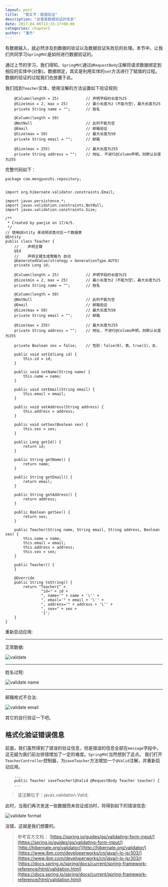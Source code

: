 ```yaml
---
layout: post
title:  "第五节：数据验证"
description: "这里是数据验证的信息"
date: 2017-04-06T13:33:17+08:00
categories: chapter2
author: "潘杰"
---
```

有数据输入，就必然涉及到数据的验证以及数据验证失败后的处理。本节中，让我们共同学习`SpringMVC`是如何进行数据验证的。

通过上节的学习，我们得知，`SpringMVC`通过`@RequestBody`注解将请求数据绑定到相应的实体中(对象)。数据绑定，其实是利用实体的`set`方法进行了赋值的过程。数据的验证的过程我们也放置于此。

我们找到`Teacher`实体，使用注解的方法设置如下验证规则:

```
    @Column(length = 25)            // 声明字段的长度为25
    @Size(min = 2, max = 25)        // 最小长度为2（不能为空），最大长度为25
    private String name = "";       // 姓名

    @Column(length = 50)
    @NotNull                        // 此列不能为空
    @Email                          // 邮箱验证
    @Size(max = 50)                 // 最大长度为50
    private String email = "";      // 邮箱

    @Size(max = 255)                // 最大长度为255
    private String address = "";    // 地址. 不进行@Column声明，则默认长度为255

```

完整代码如下：
```
package com.mengyunzhi.repository;


import org.hibernate.validator.constraints.Email;

import javax.persistence.*;
import javax.validation.constraints.NotNull;
import javax.validation.constraints.Size;

/**
 * Created by panjie on 17/4/5.
 */
// 使用@Entity 来说明该类对应一个数据表
@Entity
public class Teacher {
    //    声明主键
    @Id
    //    声明主键生成策略为 自动
    @GeneratedValue(strategy = GenerationType.AUTO)
    private Long id;

    @Column(length = 25)            // 声明字段的长度为25
    @Size(min = 2, max = 25)        // 最小长度为2（不能为空），最大长度为25
    private String name = "";       // 姓名

    @Column(length = 50)
    @NotNull                        // 此列不能为空
    @Email                          // 邮箱验证
    @Size(max = 50)                 // 最大长度为50
    private String email = "";      // 邮箱

    @Size(max = 255)                // 最大长度为255
    private String address = "";    // 地址. 不进行@Column声明，则默认长度为255

    private Boolean sex = false;    // 性别：false(0)，男。true(1)，女.

    public void setId(Long id) {
        this.id = id;
    }

    public void setName(String name) {
        this.name = name;
    }

    public void setEmail(String email) {
        this.email = email;
    }

    public void setAddress(String address) {
        this.address = address;
    }

    public void setSex(Boolean sex) {
        this.sex = sex;
    }

    public Long getId() {
        return id;
    }

    public String getName() {
        return name;
    }

    public String getEmail() {
        return email;
    }

    public String getAddress() {
        return address;
    }

    public Boolean getSex() {
        return sex;
    }

    public Teacher(String name, String email, String address, Boolean sex) {
        this.name = name;
        this.email = email;
        this.address = address;
        this.sex = sex;
    }

    public Teacher() {
    }

    @Override
    public String toString() {
        return "Teacher{" +
                "id=" + id +
                ", name='" + name + '\'' +
                ", email='" + email + '\'' +
                ", address='" + address + '\'' +
                ", sex=" + sex +
                '}';
    }
}
```
重新启动应用:
<hr />
正常数据:

![validate]({{site.imageurl}}/chapter2/17.png)

<hr />
姓名过短:

![validate name]({{site.imageurl}}/chapter2/18.png)

<hr />
邮箱格式不合法:

![validate email]({{site.imageurl}}/chapter2/19.png)

其它的自行验证一下吧。

## 格式化验证错误信息
前面，我们虽然得到了错误的验证信息，但是错误的信息全部在`message`字段中，这无疑为我们前台排错增加了一定的难度。`SpringMVC`当然想到了这点。
我们打开`TeacherController`控制器，为`saveTeacher`方法增加一个`@Valid`注解，并重新启动应用。

```
    ...
    public Teacher saveTeacher(@Valid @RequestBody Teacher teacher) {
    ...
```

> 该注解位于：javax.validation.Valid;

此时，当我们再次发送一些数据而未验证成功时，将得到如下的错误信息:

![validate format]({{site.imageurl}}/chapter2/20.png)

没错，这就是我们想要的。


> 参考官方文档：
[https://spring.io/guides/gs/validating-form-input/](https://spring.io/guides/gs/validating-form-input/)
[http://hibernate.org/validator/](http://hibernate.org/validator/) [https://www.ibm.com/developerworks/cn/java/j-lo-jsr303/](https://www.ibm.com/developerworks/cn/java/j-lo-jsr303/) [https://docs.spring.io/spring/docs/current/spring-framework-reference/html/validation.html](https://docs.spring.io/spring/docs/current/spring-framework-reference/html/validation.html)